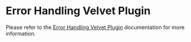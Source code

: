 # Error Handling Velvet Plugin

Please refer to the [Error Handling Velvet Plugin](https://velvet.stratumfoundry.com/plugins/error-handling-plugin) documentation for more information.
